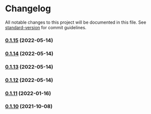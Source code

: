 # Changelog

All notable changes to this project will be documented in this file. See [standard-version](https://github.com/conventional-changelog/standard-version) for commit guidelines.

### [0.1.15](https://github.com/coon-js/siesta-lib-helper/compare/v0.1.14...v0.1.15) (2022-05-14)

### [0.1.14](https://github.com/coon-js/siesta-lib-helper/compare/v0.1.13...v0.1.14) (2022-05-14)

### [0.1.13](https://github.com/coon-js/siesta-lib-helper/compare/v0.1.12...v0.1.13) (2022-05-14)

### [0.1.12](https://github.com/coon-js/siesta-lib-helper/compare/v0.1.11...v0.1.12) (2022-05-14)

### [0.1.11](https://github.com/coon-js/siesta-lib-helper/compare/v0.1.10...v0.1.11) (2022-01-16)

### [0.1.10](https://github.com/coon-js/siesta-lib-helper/compare/v0.1.9...v0.1.10) (2021-10-08)
